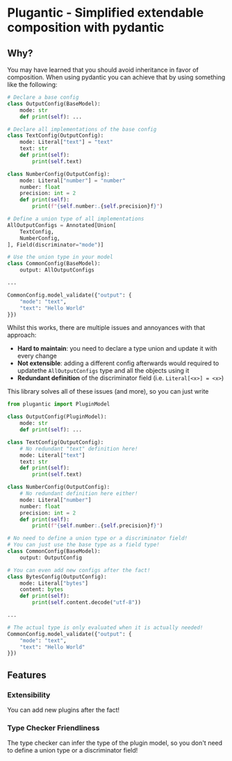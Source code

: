 # Plugantic - Simplified extendable composition with pydantic

## Why?

You may have learned that you should avoid inheritance in favor of composition. When using pydantic you can achieve that by using something like the following:

```python
# Declare a base config
class OutputConfig(BaseModel):
    mode: str
    def print(self): ...

# Declare all implementations of the base config
class TextConfig(OutputConfig):
    mode: Literal["text"] = "text"
    text: str
    def print(self):
        print(self.text)

class NumberConfig(OutputConfig):
    mode: Literal["number"] = "number"
    number: float
    precision: int = 2
    def print(self):
        print(f"{self.number:.{self.precision}f}")

# Define a union type of all implementations
AllOutputConfigs = Annotated[Union[
    TextConfig,
    NumberConfig,
], Field(discriminator="mode")]

# Use the union type in your model
class CommonConfig(BaseModel):
    output: AllOutputConfigs

...

CommonConfig.model_validate({"output": {
    "mode": "text",
    "text": "Hello World"
}})
```

Whilst this works, there are multiple issues and annoyances with that approach:
 - **Hard to maintain**: you need to declare a type union and update it with every change
 - **Not extensible**: adding a different config afterwards would required to updatethe `AllOutputConfigs` type and all the objects using it
 - **Redundant definition** of the discriminator field (i.e. `Literal[<x>] = <x>`)

This library solves all of these issues (and more), so you can just write

```python
from plugantic import PluginModel

class OutputConfig(PluginModel):
    mode: str
    def print(self): ...

class TextConfig(OutputConfig):
    # No redundant "text" definition here!
    mode: Literal["text"]
    text: str
    def print(self):
        print(self.text)

class NumberConfig(OutputConfig):
    # No redundant definition here either!
    mode: Literal["number"]
    number: float
    precision: int = 2
    def print(self):
        print(f"{self.number:.{self.precision}f}")

# No need to define a union type or a discriminator field!
# You can just use the base type as a field type!
class CommonConfig(BaseModel):
    output: OutputConfig

# You can even add new configs after the fact!
class BytesConfig(OutputConfig):
    mode: Literal["bytes"]
    content: bytes
    def print(self):
        print(self.content.decode("utf-8"))

...

# The actual type is only evaluated when it is actually needed!
CommonConfig.model_validate({"output": {
    "mode": "text",
    "text": "Hello World"
}})
```

## Features

### Extensibility

You can add new plugins after the fact!

### Type Checker Friendliness

The type checker can infer the type of the plugin model, so you don't need to define a union type or a discriminator field!
